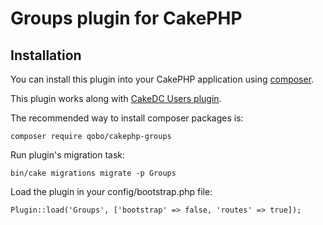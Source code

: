 # Groups plugin for CakePHP

## Installation

You can install this plugin into your CakePHP application using [composer](http://getcomposer.org).

This plugin works along with [CakeDC Users plugin](https://github.com/CakeDC/users).

The recommended way to install composer packages is:

```
composer require qobo/cakephp-groups
```

Run plugin's migration task:

```
bin/cake migrations migrate -p Groups
```

Load the plugin in your config/bootstrap.php file:

```
Plugin::load('Groups', ['bootstrap' => false, 'routes' => true]);
```
